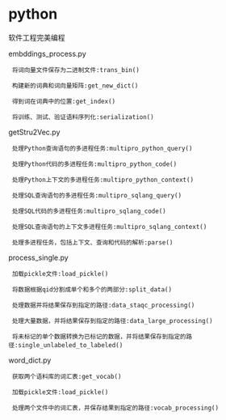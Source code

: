 # python
软件工程完美编程

embddings_process.py

     将词向量文件保存为二进制文件:trans_bin()
   
     构建新的词典和词向量矩阵:get_new_dict()
   
     得到词在词典中的位置:get_index()
   
     将训练、测试、验证语料序列化:serialization()

getStru2Vec.py
   
     处理Python查询语句的多进程任务:multipro_python_query()
   
     处理Python代码的多进程任务:multipro_python_code()
   
     处理Python上下文的多进程任务:multipro_python_context()
   
     处理SQL查询语句的多进程任务:multipro_sqlang_query()
   
     处理SQL代码的多进程任务:multipro_sqlang_code()
   
     处理SQL查询语句的上下文多进程任务:multipro_sqlang_context()
   
     处理多进程任务，包括上下文、查询和代码的解析:parse()

process_single.py
   
     加载pickle文件:load_pickle()
   
     将数据根据qid分割成单个和多个的两部分:split_data()
   
     处理数据并将结果保存到指定的路径:data_staqc_processing()
   
     处理大量数据，并将结果保存到指定的路径:data_large_processing()
   
     将未标记的单个数据转换为已标记的数据，并将结果保存到指定的路径:single_unlabeled_to_labeled()

word_dict.py

     获取两个语料库的词汇表:get_vocab()
   
     加载pickle文件:load_pickle()
    
     处理两个文件中的词汇表，并保存结果到指定的路径:vocab_processing()
